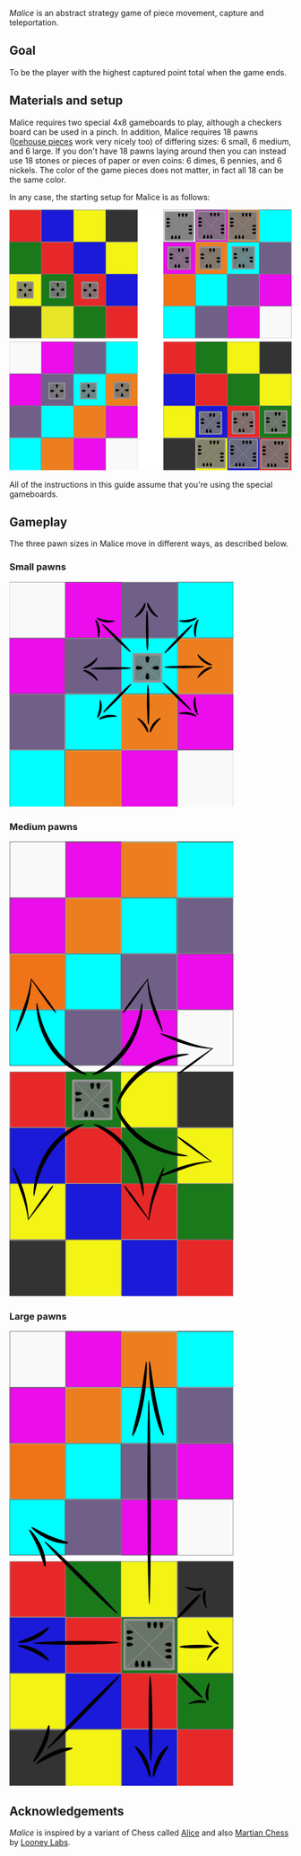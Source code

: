 *Malice* is an abstract strategy game of piece movement, capture and teleportation.  

Goal
----

To be the player with the highest captured point total when the game ends.

Materials and setup
-------------------

Malice requires two special 4x8 gameboards to play, although a checkers board can be used in a pinch.  In addition, Malice requires 18 pawns ([Icehouse pieces](http://www.looneylabs.com/looney-pyramids) work very nicely too) of differing sizes: 6 small, 6 medium, and 6 large.  If you don't have 18 pawns laying around then you can instead use 18 stones or pieces of paper or even coins: 6 dimes, 6 pennies, and 6 nickels.  The color of the game pieces does not matter, in fact all 18 can be the same color.

In any case, the starting setup for Malice is as follows:

![setup](https://raw.githubusercontent.com/fogus/spiel/master/brettspiel/malice/graphics/inital-setp.png)

All of the instructions in this guide assume that you're using the special gameboards.

Gameplay
--------

The three pawn sizes in Malice move in different ways, as described below.

### Small pawns

![move-small](https://raw.githubusercontent.com/fogus/spiel/master/brettspiel/malice/graphics/small-movement.png)

### Medium pawns

![move-med](https://raw.githubusercontent.com/fogus/spiel/master/brettspiel/malice/graphics/medium-movement.png)

### Large pawns

![move-lg](https://raw.githubusercontent.com/fogus/spiel/master/brettspiel/malice/graphics/large-movement.png)

Acknowledgements
----------------

*Malice* is inspired by a variant of Chess called [Alice](http://www.chessvariants.org/other.dir/alice.html) and also [Martian Chess](http://icehousegames.org/wiki/index.php?title=Martian_Chess) by [Looney Labs](http://www.looneylabs.com).
